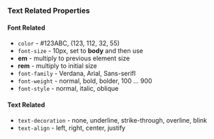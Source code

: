 ### Text Related Properties

#### Font Related
 - ```color``` - #123ABC, (123, 112, 32, 55)
 - ```font-size``` - 10px, set to **body** and then use 
  - **em** - multiply to previous element size
  - **rem** - multiply to initial size
 - ```font-family``` - Verdana, Arial, Sans-serifl
 - ```font-weight``` - normal, bold, bolder, 100 ... 900
 - ```font-style``` - normal, italic, oblique
 
#### Text Related
 - ```text-decoration``` - none, underline, strike-through, overline, blink
 - ```text-align``` - left, right, center, justify
 
 
